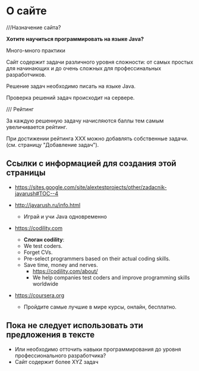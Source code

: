 О сайте
=======

///Назначение сайта?

**Хотите научиться программировать на языке Java?**

Много-много практики

Сайт содержит задачи различного уровня сложности:
от самых простых для начинающих и до очень сложных для профессинальных разработчиков.

Решение задач необходимо писать на языке Java.

Проверка решений задач происходит на сервере.


/// Рейтинг

За каждую решенную задачу начисляются баллы тем самым увеличивается рейтинг.

При достижении рейтинга XXX можно добавлять собственные задачи. (см. страницу "Добавление задач").



Ссылки с информацией для создания этой страницы
---------------------------

* https://sites.google.com/site/alextestprojects/other/zadacnik-javarush#TOC--4
* http://javarush.ru/info.html
    * Играй и учи Java одновременно

* https://codility.com
    * **Слоган codility**:
    * We test coders.
    * Forget CVs.
    * Pre-select programmers based on their actual coding skills.
    * Save time, money and nerves.
        * https://codility.com/about/
        * We help companies test coders and improve programming skills worldwide
* https://coursera.org
    * Пройдите самые лучшие в мире курсы, онлайн, бесплатно.


Пока не следует использовать эти предложения в тексте
----------------------------------------------------

* Или необходимо отточить навыки программирования до уровня профессионального разработчика?
* Сайт содержит более XYZ задач